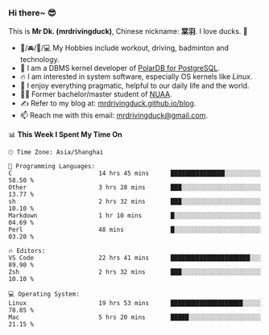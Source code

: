 ### Hi there~ 😎

This is **Mr Dk. (mrdrivingduck)**, Chinese nickname: **棠羽**. I love ducks. 🦆

- 💪/🚘/🏸/💻 My Hobbies include workout, driving, badminton and technology.
- 🍊 I am a DBMS kernel developer of [PolarDB for PostgreSQL](https://github.com/ApsaraDB/PolarDB-for-PostgreSQL).
- 🔥 I am interested in system software, especially OS kernels like *Linux*.
- 🔧 I enjoy everything pragmatic, helpful to our daily life and the world.
- 👨‍🎓 Former bachelor/master student of [NUAA](https://en.wikipedia.org/wiki/Nanjing_University_of_Aeronautics_and_Astronautics).
- ✍ Refer to my blog at: [mrdrivingduck.github.io/blog](https://mrdrivingduck.github.io/blog/).
- 📫 Reach me with this email: [mrdrivingduck@gmail.com](mailto:mrdrivingduck@gmail.com).

<!--START_SECTION:waka-->
📊 **This Week I Spent My Time On** 

```text
🕑︎ Time Zone: Asia/Shanghai

💬 Programming Languages: 
C                        14 hrs 45 mins      ███████████████░░░░░░░░░░   58.50 % 
Other                    3 hrs 28 mins       ███░░░░░░░░░░░░░░░░░░░░░░   13.77 % 
sh                       2 hrs 32 mins       ███░░░░░░░░░░░░░░░░░░░░░░   10.10 % 
Markdown                 1 hr 10 mins        █░░░░░░░░░░░░░░░░░░░░░░░░   04.69 % 
Perl                     48 mins             █░░░░░░░░░░░░░░░░░░░░░░░░   03.20 % 

🔥 Editors: 
VS Code                  22 hrs 41 mins      ██████████████████████░░░   89.90 % 
Zsh                      2 hrs 32 mins       ███░░░░░░░░░░░░░░░░░░░░░░   10.10 % 

💻 Operating System: 
Linux                    19 hrs 53 mins      ████████████████████░░░░░   78.85 % 
Mac                      5 hrs 20 mins       █████░░░░░░░░░░░░░░░░░░░░   21.15 % 
```


<!--END_SECTION:waka-->

<!-- ![Mr Dk.'s GitHub Stats](https://github-readme-stats.vercel.app/api?username=mrdrivingduck&count_private&show_icons=true&theme=buefy) -->

<!-- ![Most Used Languages](https://github-readme-stats.vercel.app/api/top-langs/?username=mrdrivingduck&exclude_repo=mips32-CPU,snort-tcp-socket&theme=buefy&layout=compact&langs_count=10) -->


<!--
**mrdrivingduck/mrdrivingduck** is a ✨ _special_ ✨ repository because its `README.md` (this file) appears on your GitHub profile.

Here are some ideas to get you started:

- 🔭 I’m currently working on ...
- 🌱 I’m currently learning ...
- 👯 I’m looking to collaborate on ...
- 🤔 I’m looking for help with ...
- 💬 Ask me about ...
- 📫 How to reach me: ...
- 😄 Pronouns: ...
- ⚡ Fun fact: ...
-->

